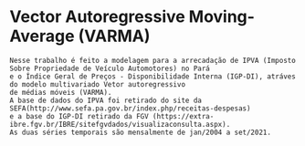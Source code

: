 # Vector Autoregressive Moving-Average (VARMA)

    Nesse trabalho é feito a modelagem para a arrecadação de IPVA (Imposto Sobre Propriedade de Veículo Automotores) no Pará
    e o Índice Geral de Preços - Disponibilidade Interna (IGP-DI), atráves do modelo multivariado Vetor autoregressivo
    de médias móveis (VARMA).
    A base de dados do IPVA foi retirado do site da SEFA(http://www.sefa.pa.gov.br/index.php/receitas-despesas)
    e a base do IGP-DI retirado da FGV (https://extra-ibre.fgv.br/IBRE/sitefgvdados/visualizaconsulta.aspx).
    As duas séries temporais são mensalmente de jan/2004 a set/2021. 

